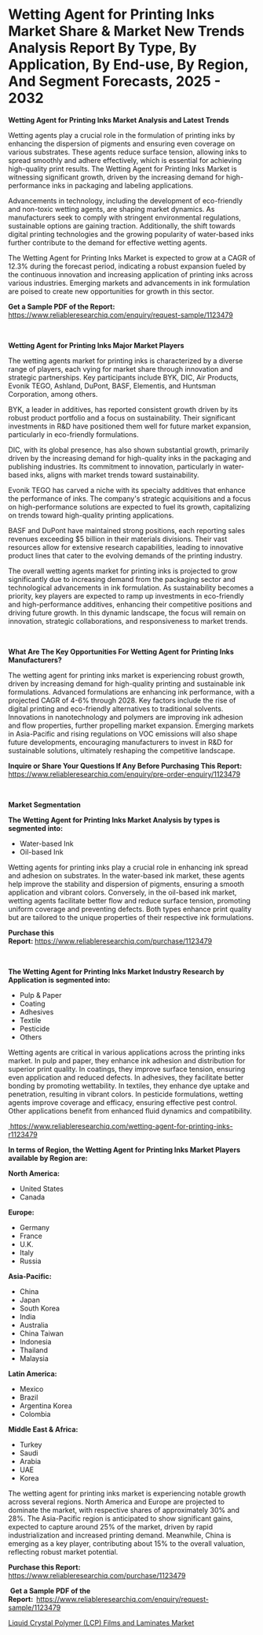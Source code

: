 <p><h1>Wetting Agent for Printing Inks Market Share & Market New Trends Analysis Report By Type, By Application, By End-use, By Region, And Segment Forecasts, 2025 - 2032</h1></p><p><strong>Wetting Agent for Printing Inks Market Analysis and Latest Trends</strong></p>
<p><p>Wetting agents play a crucial role in the formulation of printing inks by enhancing the dispersion of pigments and ensuring even coverage on various substrates. These agents reduce surface tension, allowing inks to spread smoothly and adhere effectively, which is essential for achieving high-quality print results. The Wetting Agent for Printing Inks Market is witnessing significant growth, driven by the increasing demand for high-performance inks in packaging and labeling applications. </p><p>Advancements in technology, including the development of eco-friendly and non-toxic wetting agents, are shaping market dynamics. As manufacturers seek to comply with stringent environmental regulations, sustainable options are gaining traction. Additionally, the shift towards digital printing technologies and the growing popularity of water-based inks further contribute to the demand for effective wetting agents. </p><p>The Wetting Agent for Printing Inks Market is expected to grow at a CAGR of 12.3% during the forecast period, indicating a robust expansion fueled by the continuous innovation and increasing application of printing inks across various industries. Emerging markets and advancements in ink formulation are poised to create new opportunities for growth in this sector.</p></p>
<p><strong>Get a Sample PDF of the Report:&nbsp;</strong> <a href="https://www.reliableresearchiq.com/enquiry/request-sample/1123479?utm_campaign=2739&utm_medium=2&utm_source=Github&utm_content=ia&utm_term=04042025&utm_id=wetting-agent-for-printing-inks">https://www.reliableresearchiq.com/enquiry/request-sample/1123479</a></p>
<p>&nbsp;</p>
<p><strong>Wetting Agent for Printing Inks Major Market Players</strong></p>
<p><p>The wetting agents market for printing inks is characterized by a diverse range of players, each vying for market share through innovation and strategic partnerships. Key participants include BYK, DIC, Air Products, Evonik TEGO, Ashland, DuPont, BASF, Elementis, and Huntsman Corporation, among others.</p><p>BYK, a leader in additives, has reported consistent growth driven by its robust product portfolio and a focus on sustainability. Their significant investments in R&D have positioned them well for future market expansion, particularly in eco-friendly formulations.</p><p>DIC, with its global presence, has also shown substantial growth, primarily driven by the increasing demand for high-quality inks in the packaging and publishing industries. Its commitment to innovation, particularly in water-based inks, aligns with market trends toward sustainability.</p><p>Evonik TEGO has carved a niche with its specialty additives that enhance the performance of inks. The company's strategic acquisitions and a focus on high-performance solutions are expected to fuel its growth, capitalizing on trends toward high-quality printing applications.</p><p>BASF and DuPont have maintained strong positions, each reporting sales revenues exceeding $5 billion in their materials divisions. Their vast resources allow for extensive research capabilities, leading to innovative product lines that cater to the evolving demands of the printing industry.</p><p>The overall wetting agents market for printing inks is projected to grow significantly due to increasing demand from the packaging sector and technological advancements in ink formulation. As sustainability becomes a priority, key players are expected to ramp up investments in eco-friendly and high-performance additives, enhancing their competitive positions and driving future growth. In this dynamic landscape, the focus will remain on innovation, strategic collaborations, and responsiveness to market trends.</p></p>
<p>&nbsp;</p>
<p><strong>What Are The Key Opportunities For Wetting Agent for Printing Inks Manufacturers?</strong></p>
<p><p>The wetting agent for printing inks market is experiencing robust growth, driven by increasing demand for high-quality printing and sustainable ink formulations. Advanced formulations are enhancing ink performance, with a projected CAGR of 4-6% through 2028. Key factors include the rise of digital printing and eco-friendly alternatives to traditional solvents. Innovations in nanotechnology and polymers are improving ink adhesion and flow properties, further propelling market expansion. Emerging markets in Asia-Pacific and rising regulations on VOC emissions will also shape future developments, encouraging manufacturers to invest in R&D for sustainable solutions, ultimately reshaping the competitive landscape.</p></p>
<p><strong>Inquire or Share Your Questions If Any Before Purchasing This Report:</strong> <a href="https://www.reliableresearchiq.com/enquiry/pre-order-enquiry/1123479?utm_campaign=2739&utm_medium=2&utm_source=Github&utm_content=ia&utm_term=04042025&utm_id=wetting-agent-for-printing-inks">https://www.reliableresearchiq.com/enquiry/pre-order-enquiry/1123479</a></p>
<p>&nbsp;</p>
<p><strong>Market Segmentation</strong></p>
<p><strong>The Wetting Agent for Printing Inks Market Analysis by types is segmented into:</strong></p>
<p><ul><li>Water-based Ink</li><li>Oil-based Ink</li></ul></p>
<p><p>Wetting agents for printing inks play a crucial role in enhancing ink spread and adhesion on substrates. In the water-based ink market, these agents help improve the stability and dispersion of pigments, ensuring a smooth application and vibrant colors. Conversely, in the oil-based ink market, wetting agents facilitate better flow and reduce surface tension, promoting uniform coverage and preventing defects. Both types enhance print quality but are tailored to the unique properties of their respective ink formulations.</p></p>
<p><strong>Purchase this Report:&nbsp;</strong><a href="https://www.reliableresearchiq.com/purchase/1123479?utm_campaign=2739&utm_medium=2&utm_source=Github&utm_content=ia&utm_term=04042025&utm_id=wetting-agent-for-printing-inks">https://www.reliableresearchiq.com/purchase/1123479</a></p>
<p>&nbsp;</p>
<p><strong>The Wetting Agent for Printing Inks Market Industry Research by Application is segmented into:</strong></p>
<p><ul><li>Pulp & Paper</li><li>Coating</li><li>Adhesives</li><li>Textile</li><li>Pesticide</li><li>Others</li></ul></p>
<p><p>Wetting agents are critical in various applications across the printing inks market. In pulp and paper, they enhance ink adhesion and distribution for superior print quality. In coatings, they improve surface tension, ensuring even application and reduced defects. In adhesives, they facilitate better bonding by promoting wettability. In textiles, they enhance dye uptake and penetration, resulting in vibrant colors. In pesticide formulations, wetting agents improve coverage and efficacy, ensuring effective pest control. Other applications benefit from enhanced fluid dynamics and compatibility.</p></p>
<p><a href="https://www.reliableresearchiq.com/wetting-agent-for-printing-inks-r1123479?utm_campaign=2739&utm_medium=2&utm_source=Github&utm_content=ia&utm_term=04042025&utm_id=wetting-agent-for-printing-inks">&nbsp;https://www.reliableresearchiq.com/wetting-agent-for-printing-inks-r1123479</a></p>
<p><strong>In terms of Region, the Wetting Agent for Printing Inks Market Players available by Region are:</strong></p>
<p>
    <p> <strong> North America: </strong>
        <ul>
            <li>United States</li>
            <li>Canada</li>
        </ul>
        </p> 
    <p> <strong> Europe: </strong>
        <ul>
            <li>Germany</li>
            <li>France</li>
            <li>U.K.</li>
            <li>Italy</li>
            <li>Russia</li>
        </ul>
        </p> 
    <p> <strong> Asia-Pacific: </strong>
        <ul>
            <li>China</li>
            <li>Japan</li>
            <li>South Korea</li>
            <li>India</li>
            <li>Australia</li>
            <li>China Taiwan</li>
            <li>Indonesia</li>
            <li>Thailand</li>
            <li>Malaysia</li>
        </ul>
        </p> 
    <p> <strong> Latin America: </strong>
        <ul>
            <li>Mexico</li>
            <li>Brazil</li>
            <li>Argentina Korea</li>
            <li>Colombia</li>
        </ul>
        </p> 
    <p> <strong> Middle East & Africa: </strong>
        <ul>
            <li>Turkey</li>
            <li>Saudi</li>
            <li>Arabia</li>
            <li>UAE</li>
            <li>Korea</li>
        </ul>
    </p>
    </p>
<p><p>The wetting agent for printing inks market is experiencing notable growth across several regions. North America and Europe are projected to dominate the market, with respective shares of approximately 30% and 28%. The Asia-Pacific region is anticipated to show significant gains, expected to capture around 25% of the market, driven by rapid industrialization and increased printing demand. Meanwhile, China is emerging as a key player, contributing about 15% to the overall valuation, reflecting robust market potential.</p></p>
<p><strong>Purchase this Report: </strong><a href="https://www.reliableresearchiq.com/purchase/1123479?utm_campaign=2739&utm_medium=2&utm_source=Github&utm_content=ia&utm_term=04042025&utm_id=wetting-agent-for-printing-inks">https://www.reliableresearchiq.com/purchase/1123479</a></p>
<p>&nbsp;<strong>Get a Sample PDF of the Report:&nbsp;&nbsp;</strong><a href="https://www.reliableresearchiq.com/enquiry/request-sample/1123479?utm_campaign=2739&utm_medium=2&utm_source=Github&utm_content=ia&utm_term=04042025&utm_id=wetting-agent-for-printing-inks">https://www.reliableresearchiq.com/enquiry/request-sample/1123479</a></p>
<p><strong></strong></p>
<p><p><a href="https://github.com/saroarmaicky/Market-Research-Report-List-1/blob/main/liquid-crystal-polymer-lcp-films-and-laminates-market.md?utm_campaign=2739&utm_medium=2&utm_source=Github&utm_content=ia&utm_term=04042025&utm_id=wetting-agent-for-printing-inks">Liquid Crystal Polymer (LCP) Films and Laminates Market</a></p></p>